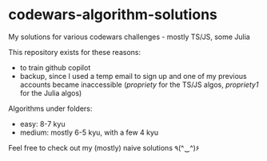 # codewars-algorithm-solutions

My solutions for various codewars challenges - mostly TS/JS, some Julia

This repository exists for these reasons:

- to train github copilot
- backup, since I used a temp email to sign up and one of my previous accounts became inaccessible (_propriety_ for the TS/JS algos, _propriety1_ for the Julia algos)

Algorithms under folders:

- easy: 8-7 kyu
- medium: mostly 6-5 kyu, with a few 4 kyu

Feel free to check out my (mostly) naive solutions ٩(^‿^)۶
